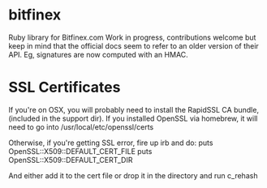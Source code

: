 bitfinex
========

Ruby library for Bitfinex.com
Work in progress, contributions welcome but keep in mind that the official docs seem to refer to an older version of their API.  Eg, signatures are now computed with an HMAC.

SSL Certificates
================
If you're on OSX, you will probably need to install the RapidSSL CA bundle, (included in the support dir).
If you installed OpenSSL via homebrew, it will need to go into
/usr/local/etc/openssl/certs

Otherwise, if you're getting SSL error, fire up irb and do:
puts OpenSSL::X509::DEFAULT_CERT_FILE
puts OpenSSL::X509::DEFAULT_CERT_DIR

And either add it to the cert file or drop it in the directory and run c_rehash
